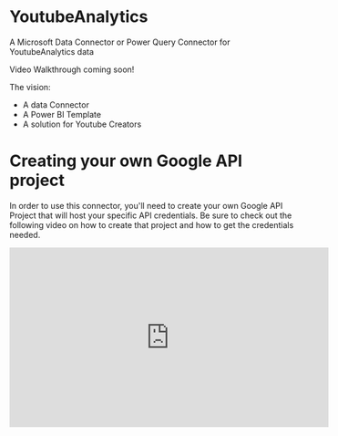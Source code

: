 # YoutubeAnalytics
A Microsoft Data Connector or Power Query Connector for YoutubeAnalytics data

Video Walkthrough coming soon!

The vision:
- A data Connector
- A Power BI Template
- A solution for Youtube Creators

# Creating your own Google API project
In order to use this connector, you'll need to create your own Google API Project that will host your specific API credentials. 
Be sure to check out the following video on how to create that project and how to get the credentials needed.  
<iframe width="560" height="315" src="https://www.youtube.com/embed/6r8hrDHUv6s?ecver=1" frameborder="0" allowfullscreen></iframe>
